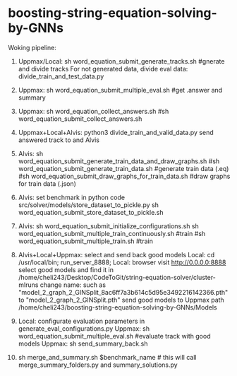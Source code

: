 # boosting-string-equation-solving-by-GNNs

Woking pipeline:

1. Uppmax/Local: sh word_equation_submit_generate_tracks.sh #gnerate and divide tracks
For not generated data, divide eval data: divide_train_and_test_data.py


2. Uppmax: sh word_equation_submit_multiple_eval.sh #get .answer and summary


3. Uppmax: 
sh word_equation_collect_answers.sh
#sh word_equation_submit_collect_answers.sh


4. Uppmax+Local+Alvis: 
python3 divide_train_and_valid_data.py
send answered track to and Alvis


5. Alvis: sh word_equation_submit_generate_train_data_and_draw_graphs.sh
#sh word_equation_submit_generate_train_data.sh #generate train data (.eq)
#sh word_equation_submit_draw_graphs_for_train_data.sh #draw graphs for train data (.json)


6. Alvis: 
set benchmark in python code src/solver/models/store_dataset_to_pickle.py
sh word_equation_submit_store_dataset_to_pickle.sh


7. Alvis:
sh word_equation_submit_initialize_configurations.sh
sh word_equation_submit_multiple_train_continuously.sh #train
#sh word_equation_submit_multiple_train.sh #train


8. Alvis+Local+Uppmax: select and send back good models
    Local: cd /usr/local/bin; run_server_8888;
    Local: browser visit http://0.0.0.0:8888 select good models and find it in /home/cheli243/Desktop/CodeToGit/string-equation-solver/cluster-mlruns
    change name: such as "model_2_graph_2_GINSplit_8ac6ff7a3b614c5d95e3492216142366.pth" to "model_2_graph_2_GINSplit.pth"
    send good models to Uppmax path /home/cheli243/boosting-string-equation-solving-by-GNNs/Models

9. Local: configurate evaluation parameters in generate_eval_configurations.py
    Uppmax: sh word_equation_submit_multiple_eval.sh #evaluate track with good models
    Uppmax: sh send_summary_back.sh


10. sh merge_and_summary.sh $benchmark_name # this will call merge_summary_folders.py and summary_solutions.py

